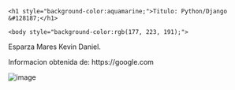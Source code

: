 <!DOCTYPE html>

<html>
  
<head>
  
<title>Page Title</title> <p> 
  
</head>

<body>

    <h1 style="background-color:aquamarine;">Titulo: Python/Django &#128187;</h1>
    
    <body style="background-color:rgb(177, 223, 191);">

<p>Esparza Mares Kevin Daniel.</p>

<p>Informacion obtenida de: https://google.com</p>

</body>

</html>

![image](https://github.com/user-attachments/assets/95498603-9bc3-477d-b574-02da7943d353)
